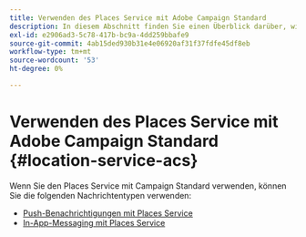 ```yaml
---
title: Verwenden des Places Service mit Adobe Campaign Standard
description: In diesem Abschnitt finden Sie einen Überblick darüber, wie Sie den Places-Service mit Campaign Standard verwenden.
exl-id: e2906ad3-5c78-417b-bc9a-4dd259bbafe9
source-git-commit: 4ab15ded930b31e4e06920af31f37fdfe45df8eb
workflow-type: tm+mt
source-wordcount: '53'
ht-degree: 0%

---
```


# Verwenden des Places Service mit Adobe Campaign Standard {#location-service-acs}

Wenn Sie den Places Service mit Campaign Standard verwenden, können Sie die folgenden Nachrichtentypen verwenden:

* [Push-Benachrichtigungen mit Places Service](/help/use-places-with-other-solutions/places-acs/places-acs-push-notifications.md)
* [In-App-Messaging mit Places Service](/help/use-places-with-other-solutions/places-acs/places-acs-in-app-messages.md)
